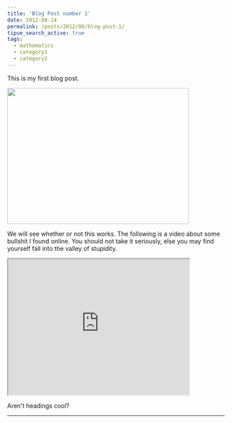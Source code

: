 ```yaml
---
title: 'Blog Post number 1'
date: 2012-08-14
permalink: /posts/2012/08/blog-post-1/
tipue_search_active: true
tags:
  - mathematics
  - category1
  - category2
---
```


This is my first blog post.

<img width="420" height="315" src='/images/500x300.png'>

We will see whether or not this works. The following is a video about some bullshit I found online. You should not take it seriously, else you may find yourself fall into the valley of stupidity.

<iframe width="420" height="315"
src="https://www.youtube.com/embed/tgbNymZ7vqY">
</iframe>

Aren't headings cool?

------

